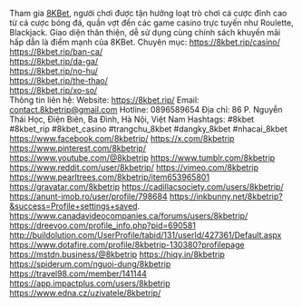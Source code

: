 Tham gia [8KBet](https://8kbet.rip/ ), người chơi được tận hưởng loạt trò chơi cá cược đỉnh cao từ cá cược bóng đá, quần vợt đến các game casino trực tuyến như Roulette, Blackjack. Giao diện thân thiện, dễ sử dụng cùng chính sách khuyến mãi hấp dẫn là điểm mạnh của 8KBet.
Chuyên mục:
https://8kbet.rip/casino/   
https://8kbet.rip/ban-ca/   
https://8kbet.rip/da-ga/   
https://8kbet.rip/no-hu/   
https://8kbet.rip/the-thao/    
https://8kbet.rip/xo-so/    
Thông tin liên hệ: 
Website: https://8kbet.rip/ 
Email: contact.8kbetrip@gmail.com
Hotline: 0896589654
Địa chỉ: 86 P. Nguyễn Thái Học, Điện Biên, Ba Đình, Hà Nội, Việt Nam
Hashtags: #8kbet #8kbet_rip #8kbet_casino #trangchu_8kbet #dangky_8kbet #nhacai_8kbet
https://www.facebook.com/8kbetrip/ 
https://x.com/8kbetrip 
https://www.pinterest.com/8kbetrip/  
https://www.youtube.com/@8kbetrip 
https://www.tumblr.com/8kbetrip 
https://www.reddit.com/user/8kbetrip/ 
https://vimeo.com/8kbetrip 
https://www.pearltrees.com/8kbetrip/item653965801 
https://gravatar.com/8kbetrip 
https://cadillacsociety.com/users/8kbetrip/
https://anunt-imob.ro/user/profile/798684
https://inkbunny.net/8kbetrip?&success=Profile+settings+saved.
https://www.canadavideocompanies.ca/forums/users/8kbetrip/
https://dreevoo.com/profile_info.php?pid=690581
http://buildolution.com/UserProfile/tabid/131/userId/427361/Default.aspx
https://www.dotafire.com/profile/8kbetrip-130380?profilepage
https://mstdn.business/@8kbetrip
https://hiqy.in/8kbetrip
https://spiderum.com/nguoi-dung/8kbetrip
https://travel98.com/member/141144
https://app.impactplus.com/users/8kbetrip
https://www.edna.cz/uzivatele/8kbetrip/
